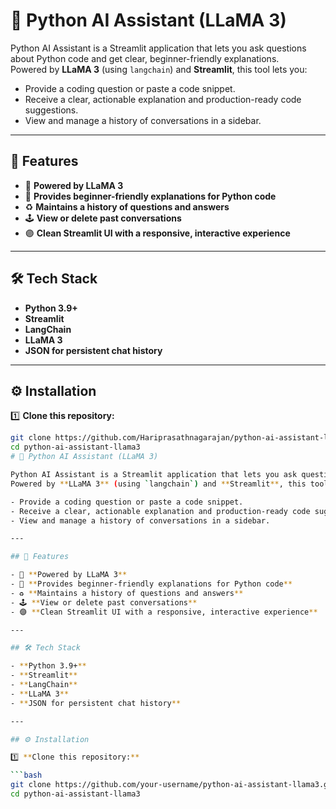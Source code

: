 # 🐍 Python AI Assistant (LLaMA 3)

Python AI Assistant is a Streamlit application that lets you ask questions about Python code and get clear, beginner-friendly explanations.  
Powered by **LLaMA 3** (using `langchain`) and **Streamlit**, this tool lets you:

- Provide a coding question or paste a code snippet.
- Receive a clear, actionable explanation and production-ready code suggestions.
- View and manage a history of conversations in a sidebar.

---

## 🌟 Features

- 🔮 **Powered by LLaMA 3**
- 🐍 **Provides beginner-friendly explanations for Python code**
- ♻ **Maintains a history of questions and answers**
- 🕹 **View or delete past conversations**
- 🟣 **Clean Streamlit UI with a responsive, interactive experience**

---

## 🛠 Tech Stack

- **Python 3.9+**
- **Streamlit**
- **LangChain**
- **LLaMA 3**
- **JSON for persistent chat history**

---

## ⚙ Installation

1️⃣ **Clone this repository:**

```bash
git clone https://github.com/Hariprasathnagarajan/python-ai-assistant-llama3.git
cd python-ai-assistant-llama3
# 🐍 Python AI Assistant (LLaMA 3)

Python AI Assistant is a Streamlit application that lets you ask questions about Python code and get clear, beginner-friendly explanations.  
Powered by **LLaMA 3** (using `langchain`) and **Streamlit**, this tool lets you:

- Provide a coding question or paste a code snippet.
- Receive a clear, actionable explanation and production-ready code suggestions.
- View and manage a history of conversations in a sidebar.

---

## 🌟 Features

- 🔮 **Powered by LLaMA 3**
- 🐍 **Provides beginner-friendly explanations for Python code**
- ♻ **Maintains a history of questions and answers**
- 🕹 **View or delete past conversations**
- 🟣 **Clean Streamlit UI with a responsive, interactive experience**

---

## 🛠 Tech Stack

- **Python 3.9+**
- **Streamlit**
- **LangChain**
- **LLaMA 3**
- **JSON for persistent chat history**

---

## ⚙ Installation

1️⃣ **Clone this repository:**

```bash
git clone https://github.com/your-username/python-ai-assistant-llama3.git
cd python-ai-assistant-llama3
